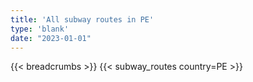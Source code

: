 ```yaml
---
title: 'All subway routes in PE'
type: 'blank'
date: "2023-01-01"
---
```


{{< breadcrumbs >}}
{{< subway_routes country=PE >}}
